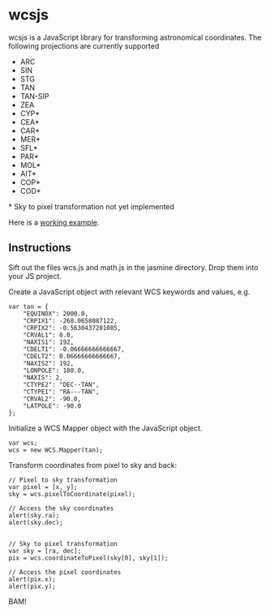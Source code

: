 wcsjs
=====

wcsjs is a JavaScript library for transforming astronomical coordinates.  The following projections are currently supported

* ARC
* SIN
* STG
* TAN
* TAN-SIP
* ZEA
* CYP\*
* CEA\*
* CAR\*
* MER\*
* SFL\*
* PAR\*
* MOL\*
* AIT\*
* COP\*
* COD\*

\* Sky to pixel transformation not yet implemented

Here is a [working example](http://kapadia.github.com/wcsjs/).

Instructions
------------
Sift out the files wcs.js and math.js in the jasmine directory.  Drop them into your JS project. 

Create a JavaScript object with relevant WCS keywords and values, e.g.


    var tan = {
        "EQUINOX": 2000.0,
        "CRPIX1": -268.0658087122,
        "CRPIX2": -0.5630437201085,
        "CRVAL1": 0.0,
        "NAXIS1": 192,
        "CDELT1": -0.06666666666667,
        "CDELT2": 0.06666666666667,
        "NAXIS2": 192,
        "LONPOLE": 180.0,
        "NAXIS": 2,
        "CTYPE2": "DEC--TAN",
        "CTYPE1": "RA---TAN",
        "CRVAL2": -90.0,
        "LATPOLE": -90.0
    };

Initialize a WCS Mapper object with the JavaScript object.


    var wcs;
    wcs = new WCS.Mapper(tan);


Transform coordinates from pixel to sky and back:


    // Pixel to sky transformation
    var pixel = [x, y];
    sky = wcs.pixelToCoordinate(pixel);

    // Access the sky coordinates
    alert(sky.ra);
    alert(sky.dec);


    // Sky to pixel transformation
    var sky = [ra, dec];
    pix = wcs.coordinateToPixel(sky[0], sky[1]);

    // Access the pixel coordinates
    alert(pix.x);
    alert(pix.y);

BAM!
